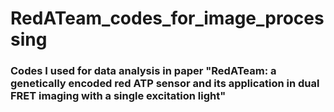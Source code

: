 # RedATeam_codes_for_image_processing
### Codes I used for data analysis in paper "RedATeam: a genetically encoded red ATP sensor and its application in dual FRET imaging with a single excitation light"
